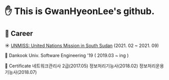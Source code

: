 # ✋ This is GwanHyeonLee's github.
## 🧑 Career

☀️ [UNMISS: United Nations Mission in South Sudan](https://ko.wikipedia.org/wiki/%EB%8C%80%ED%95%9C%EB%AF%BC%EA%B5%AD_%EB%82%A8%EC%88%98%EB%8B%A8_%EC%9E%AC%EA%B1%B4%EC%A7%80%EC%9B%90%EB%8B%A8)
 (2021. 02 ~ 2021. 09)

🏫 Dankook Univ. Software Engineering '19 ( 2019.03 ~ ing )
 
📑 Certificate
네트워크관리사 2급(2017.05)
정보처리기능사(2018.02)
정보처리운용기능사(2018.07)
